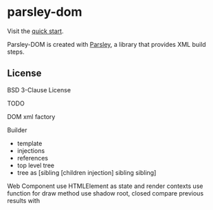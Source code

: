 # parsley-dom

Visit the [quick start](https://taylor-vann.github.io/parsley-dom).

Parsley-DOM is created with [Parsley](https://github.com/taylor-vann/parsley), a
library that provides XML build steps.

## License

BSD 3-Clause License

TODO

DOM xml factory

Builder

- template
- injections
- references
- top level tree
- tree as [sibling [children injection] sibling sibling]

Web Component use HTMLElement as state and render contexts use function for draw
method use shadow root, closed compare previous results with
